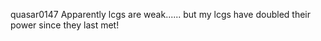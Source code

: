 quasar0147
Apparently lcgs are weak...... but my lcgs have doubled their power since they last met!

